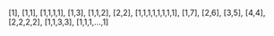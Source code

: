 [1],
[1,1],
[1,1,1,1],
[1,3],
[1,1,2],
[2,2],
[1,1,1,1,1,1,1,1],
[1,7],
[2,6],
[3,5],
[4,4],
[2,2,2,2],
[1,1,3,3],
[1,1,1,...,1]